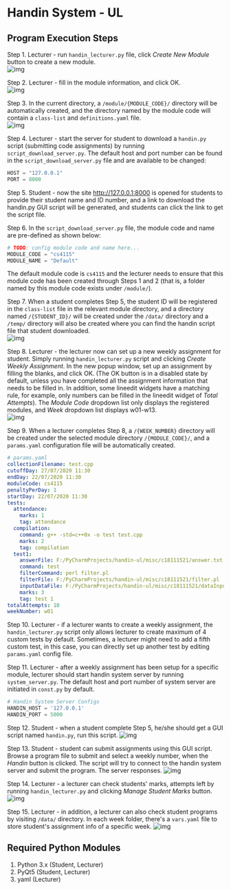 Handin System - UL
===


Program Execution Steps
---
Step 1. Lecturer - run ```handin_lecturer.py``` file, click _Create New Module_ button to create a new module. \
![img](screenshots/screenshot1.JPG)

Step 2. Lecturer - fill in the module information, and click OK. \
![img](screenshots/screenshot2.JPG)

Step 3. In the current directory, a ```/module/{MODULE_CODE}/``` directory will be automatically created, and the directory named by the module code will contain a ```class-list``` and ```definitions.yaml``` file. \
![img](screenshots/screenshot3.JPG)

Step 4. Lecturer - start the server for student to download a ```handin.py``` script (submitting code assignments) by running ```script_download_server.py```. 
The default host and port number can be found in the ```script_download_server.py``` file and are available to be changed: 
```python
HOST = "127.0.0.1"
PORT = 8000
```

Step 5. Student - now the site http://127.0.0.1:8000 is opened for students to provide their student name and ID number, and a link to download the handin.py GUI script will be generated, and students can click the link to get the script file. 

Step 6. In the ```script_download_server.py``` file, the module code and name are pre-defined as shown below:
```python
# TODO: config module code and name here...
MODULE_CODE = "cs4115"
MODULE_NAME = "Default"
```
The default module code is ```cs4115``` and the lecturer needs to ensure that this module code has been created through Steps 1 and 2 (that is, a folder named by this module code exists under ```/module/```).

Step 7. When a student completes Step 5, the student ID will be registered in the ```class-list``` file in the relevant module directory, and a directory named ```/{STUDENT_ID}/``` will be created under the `/data/` directory and a `/temp/` directory will also be created where you can find the handin script file that student downloaded. \
![img](screenshots/screenshot4.JPG)

Step 8. Lecturer - the lecturer now can set up a new weekly assignment for student. Simply running ```handin_lecturer.py``` script and clicking _Create Weekly Assignment_. 
In the new popup window, set up an assignment by filling the blanks, and click OK. (The OK button is in a disabled state by default, unless you have completed all the assignment information that needs to be filled in. In addition,
 some lineedit widgets have a matching rule, for example, only numbers can be filled in the lineedit widget of _Total Attempts_). The _Module Code_ dropdown list only displays the registered modules, and _Week_ dropdown list displays w01-w13. \
![img](screenshots/screenshot5.JPG)

Step 9. When a lecturer completes Step 8, a `/{WEEK_NUMBER}` directory will be created under the selected module directory `/{MODULE_CODE}/`, and a `params.yaml` configuration file will be automatically created. 
```yaml
# params.yaml
collectionFilename: test.cpp
cutoffDay: 27/07/2020 11:30
endDay: 22/07/2020 11:30
moduleCode: cs4115
penaltyPerDay: 1
startDay: 22/07/2020 11:30
tests:
  attendance:
    marks: 1
    tag: attendance
  compilation:
    command: g++ -std=c++0x -o test test.cpp
    marks: 2
    tag: compilation
  test1:
    answerFile: F:/PyCharmProjects/handin-ul/misc/c18111521/answer.txt
    command: test
    filterCommand: perl filter.pl
    filterFile: F:/PyCharmProjects/handin-ul/misc/c18111521/filter.pl
    inputDataFile: F:/PyCharmProjects/handin-ul/misc/c18111521/dataInput.txt
    marks: 3
    tag: test 1
totalAttempts: 10
weekNumber: w01
```

Step 10. Lecturer - if a lecturer wants to create a weekly assignment, the `handin_lecturer.py` script only allows lecturer to create maximum of 4 custom tests by default. Sometimes, a lecturer might need to add a fifth custom test, in this case, you can directly set up another test by editing `params.yaml` config file. 

Step 11. Lecturer - after a weekly assignment has been setup for a specific module, lecturer should start handin system server by running `system_server.py`. The default host and port number of system server are initiated in `const.py` by default.
```python
# Handin System Server Configs
HANDIN_HOST = '127.0.0.1'
HANDIN_PORT = 5000
```

Step 12. Student - when a student complete Step 5, he/she should get a GUI script named `handin.py`, run this script.
![img](screenshots/screenshot6.JPG)

Step 13. Student - student can submit assignments using this GUI script. Browse a program file to submit and select a weekly number, when the _Handin_ button is clicked. The script will try to connect to the handin system server and submit the program. The server responses.
![img](screenshots/screenshot7.JPG)


Step 14. Lecturer - a lecturer can check students' marks, attempts left by running `handin_lecturer.py` and clicking _Manage Student Marks_ button.
![img](screenshots/screenshot8.JPG) 

Step 15. Lecturer - in addition, a lecturer can also check student programs by visiting `/data/` directory. In each week folder, there's a `vars.yaml` file to store student's assignment info of a specific week.
![img](screenshots/screenshot9.JPG)


Required Python Modules
---
1. Python 3.x (Student, Lecturer)
2. PyQt5 (Student, Lecturer)
3. yaml (Lecturer)

